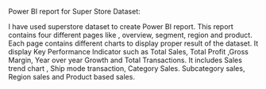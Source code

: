 Power BI report for Super Store Dataset:

I have used superstore dataset to create Power BI report. This report contains four different  pages like , overview, segment, region and product. Each page contains different charts to display proper result of the dataset. It display Key Performance Indicator such as Total Sales, Total Profit ,Gross Margin, Year over year Growth and Total Transactions. It includes Sales trend chart , Ship mode transaction, Category Sales. Subcategory sales, Region sales and Product based sales.

